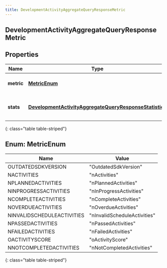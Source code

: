 ```yaml
---
title: DevelopmentActivityAggregateQueryResponseMetric
---
```


## DevelopmentActivityAggregateQueryResponseMetric

## Properties

| Name       | Type                                                                                                                                   | Description                           | Notes      |
| ---------- | -------------------------------------------------------------------------------------------------------------------------------------- | ------------------------------------- | ---------- |
| **metric** | [**MetricEnum**](#MetricEnum)<!---->                                                                                                   | The metric this applies to            | [optional] |
| **stats**  | <!----><!---->[**DevelopmentActivityAggregateQueryResponseStatistics**](DevelopmentActivityAggregateQueryResponseStatistics.md)<!----> | The aggregated values for this metric | [optional] |

{: class="table table-striped"}

<a name="MetricEnum"></a>

## Enum: MetricEnum

| Name                       | Value                                  |
| -------------------------- | -------------------------------------- |
| OUTDATEDSDKVERSION         | &quot;OutdatedSdkVersion&quot;         |
| NACTIVITIES                | &quot;nActivities&quot;                |
| NPLANNEDACTIVITIES         | &quot;nPlannedActivities&quot;         |
| NINPROGRESSACTIVITIES      | &quot;nInProgressActivities&quot;      |
| NCOMPLETEACTIVITIES        | &quot;nCompleteActivities&quot;        |
| NOVERDUEACTIVITIES         | &quot;nOverdueActivities&quot;         |
| NINVALIDSCHEDULEACTIVITIES | &quot;nInvalidScheduleActivities&quot; |
| NPASSEDACTIVITIES          | &quot;nPassedActivities&quot;          |
| NFAILEDACTIVITIES          | &quot;nFailedActivities&quot;          |
| OACTIVITYSCORE             | &quot;oActivityScore&quot;             |
| NNOTCOMPLETEDACTIVITIES    | &quot;nNotCompletedActivities&quot;    |

{: class="table table-striped"}
